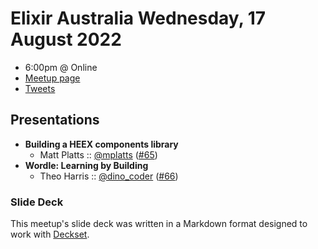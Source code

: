 # Elixir Australia Wednesday, 17 August 2022

- 6:00pm @ Online
- [Meetup page][]
- [Tweets][]

## Presentations

- **Building a HEEX components library**
  - Matt Platts :: [@mplatts][] ([#65][])
- **Wordle: Learning by Building**
  - Theo Harris :: [@dino_coder][] ([#66][])

### Slide Deck

This meetup's slide deck was written in a Markdown format designed to work with
[Deckset][].

[@mplatts]: https://twitter.com/mplatts
[#65]: https://github.com/elixirsydney/elixirsydney/issues/65

[@dino_coder]: https://twitter.com/dino_coder
[#66]: https://github.com/elixirsydney/elixirsydney/issues/66

[meetup page]: https://www.meetup.com/elixir-sydney/events/286230558/
[tweets]: https://twitter.com/search?f=tweets&q=ElixirSydney%20since%3A2022-08-16%20until%3A2022-08-19&src=typd
[deckset]: https://www.decksetapp.com/
